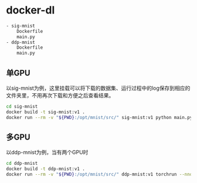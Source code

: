 # docker-dl


```bash
- sig-mnist
    Dockerfile
    main.py
- ddp-mnist
    Dockerfile
    main.py
```

## 单GPU
以sig-mnist为例，这里挂载可以将下载的数据集、运行过程中的log保存到相应的文件夹里，不用再次下载和方便之后查看结果。
```bash
cd sig-mnist
docker build -t sig-mnist:v1 .
docker run --rm -v "${PWD}:/opt/mnist/src/" sig-mnist:v1 python main.py
```

## 多GPU
以ddp-mnist为例，当有两个GPU时
```bash
cd ddp-mnist
docker build -t ddp-mnist:v1 .
docker run --rm -v "${PWD}:/opt/mnist/src/" ddp-mnist:v1 torchrun --nnodes 1 --nproc_per_node=2 main.py
```